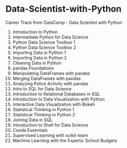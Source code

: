 # Data-Scientist-with-Python

Career Track from DataCamp - Data Scientist with Python


1. Introduction to Python
2. Intermediate Python for Data Science
3. Python Data Science Toolbox 1
4. Python Data Science Toolbox 2
5. Importing Data in Python 1
6. Importing Data in Python 2
7. Cleaning Data in Python
8. pandas Foundations
9. Manipulating DataFrames with pandas
10. Merging DataFrames with pandas
11. Analyzing Police Activity with pandas
12. Intro to SQL for Data Science
13. Introduction to Relational Databases in SQL
14. Introduction to Data Visualization with Python
15. Interactive Data Visualization with Bokeh
16. Statistical Thinking in Python 1
17. Statistical Thinking in Python 2
18. Joining Data in SQL
19. Introduction to Shell for Data Science
20. Conda Essentials
21. Supervised Learning with scikit-learn
22. Machine Learning with the Experts: School Budgets
